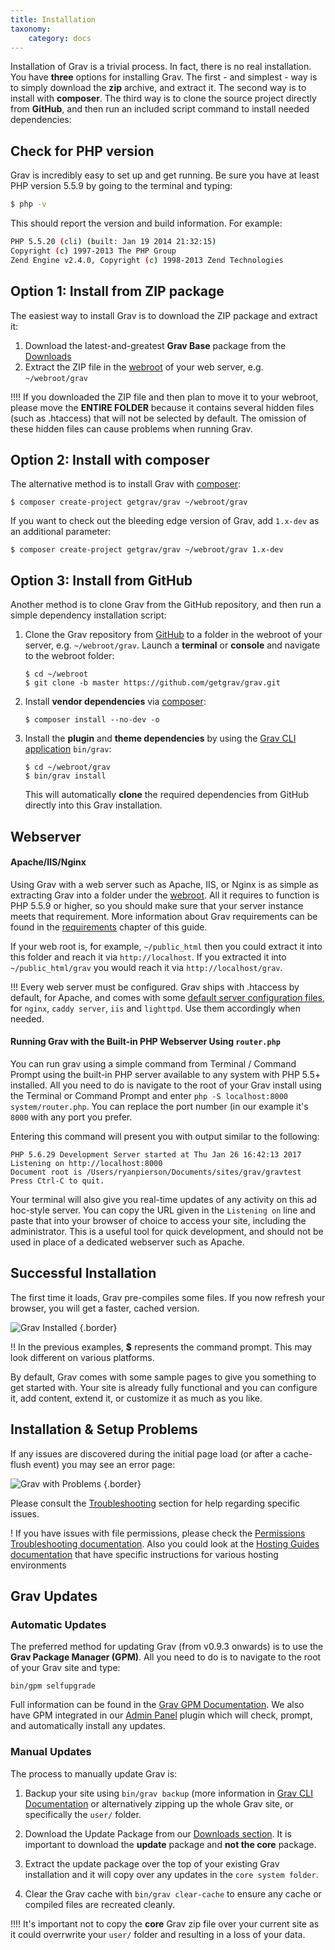 ```yaml
---
title: Installation
taxonomy:
    category: docs
---
```


Installation of Grav is a trivial process. In fact, there is no real installation.  You have **three** options for installing Grav.  The first - and simplest - way is to simply download the **zip** archive, and extract it. The second way is to install with **composer**. The third way is to clone the source project directly from **GitHub**, and then run an included script command to install needed dependencies:

## Check for PHP version

Grav is incredibly easy to set up and get running. Be sure you have at least PHP version 5.5.9 by going to the terminal and typing:

```bash
$ php -v
```

This should report the version and build information.  For example:

```bash
PHP 5.5.20 (cli) (built: Jan 19 2014 21:32:15)
Copyright (c) 1997-2013 The PHP Group
Zend Engine v2.4.0, Copyright (c) 1998-2013 Zend Technologies
```

## Option 1: Install from ZIP package

The easiest way to install Grav is to download the ZIP package and extract it:

1. Download the latest-and-greatest **Grav Base** package from the [Downloads](http://getgrav.org/downloads)
2. Extract the ZIP file in the [webroot](https://www.wordnik.com/words/webroot) of your web server, e.g. `~/webroot/grav`

!!!! If you downloaded the ZIP file and then plan to move it to your webroot, please move the **ENTIRE FOLDER** because it contains several hidden files (such as .htaccess) that will not be selected by default. The omission of these hidden files can cause problems when running Grav.


## Option 2: Install with composer

The alternative method is to install Grav with [composer](https://getcomposer.org/doc/00-intro.md#installation-linux-unix-osx):

```
$ composer create-project getgrav/grav ~/webroot/grav
```

If you want to check out the bleeding edge version of Grav, add `1.x-dev` as an additional parameter:

```
$ composer create-project getgrav/grav ~/webroot/grav 1.x-dev
```

## Option 3: Install from GitHub

Another method is to clone Grav from the GitHub repository, and then run a simple dependency installation script:

1. Clone the Grav repository from [GitHub](https://github.com/getgrav/grav) to a folder in the webroot of your server, e.g. `~/webroot/grav`. Launch a **terminal** or **console** and navigate to the webroot folder:
   ```
   $ cd ~/webroot
   $ git clone -b master https://github.com/getgrav/grav.git
   ```

2. Install **vendor dependencies** via [composer](https://getcomposer.org/doc/00-intro.md#installation-linux-unix-osx):
   ```
   $ composer install --no-dev -o
   ```

3. Install the **plugin** and **theme dependencies** by using the [Grav CLI application](../../advanced/grav-cli) `bin/grav`:
   ```
   $ cd ~/webroot/grav
   $ bin/grav install
   ```

   This will automatically **clone** the required dependencies from GitHub directly into this Grav installation.

## Webserver

#### Apache/IIS/Nginx

Using Grav with a web server such as Apache, IIS, or Nginx is as simple as extracting Grav into a folder under the [webroot](https://www.wordnik.com/words/webroot). All it requires to function is PHP 5.5.9 or higher, so you should make sure that your server instance meets that requirement. More information about Grav requirements can be found in the [requirements](../requirements) chapter of this guide.

If your web root is, for example, `~/public_html` then you could extract it into this folder and reach it via `http://localhost`.  If you extracted it into `~/public_html/grav` you would reach it via `http://localhost/grav`.

!!! Every web server must be configured. Grav ships with .htaccess by default, for Apache, and comes with some [default server configuration files](https://github.com/getgrav/grav/tree/master/webserver-configs), for `nginx`, `caddy server`, `iis` and `lighttpd`. Use them accordingly when needed.

#### Running Grav with the Built-in PHP Webserver Using `router.php`

You can run grav using a simple command from Terminal / Command Prompt using the built-in PHP server available to any system with PHP 5.5+ installed. All you need to do is navigate to the root of your Grav install using the Terminal or Command Prompt and enter `php -S localhost:8000 system/router.php`. You can replace the port number (in our example it's `8000` with any port you prefer.

Entering this command will present you with output similar to the following:

```text
PHP 5.6.29 Development Server started at Thu Jan 26 16:42:13 2017
Listening on http://localhost:8000
Document root is /Users/ryanpierson/Documents/sites/grav/gravtest
Press Ctrl-C to quit.
```

Your terminal will also give you real-time updates of any activity on this ad hoc-style server. You can copy the URL given in the `Listening on` line and paste that into your browser of choice to access your site, including the administrator. This is a useful tool for quick development, and should not be used in place of a dedicated webserver such as Apache.


## Successful Installation

The first time it loads, Grav pre-compiles some files. If you now refresh your browser, you will get a faster, cached version.

![Grav Installed](install.png?cropResize=600,600)  {.border}

!! In the previous examples, **$** represents the command prompt.  This may look different on various platforms.

By default, Grav comes with some sample pages to give you something to get started with.  Your site is already fully functional and you can configure it, add content, extend it, or customize it as much as you like.

## Installation & Setup Problems

If any issues are discovered during the initial page load (or after a cache-flush event) you may see an error page:

![Grav with Problems](problems.png?cropResize=600,600)  {.border}

Please consult the [Troubleshooting](../../troubleshooting) section for help regarding specific issues.

! If you have issues with file permissions, please check the [Permissions Troubleshooting documentation](/troubleshooting/permissions).  Also you could look at the [Hosting Guides documentation](/webservers-hosting) that have specific instructions for various hosting environments

## Grav Updates

### Automatic Updates

The preferred method for updating Grav (from v0.9.3 onwards) is to use the **Grav Package Manager (GPM)**. All you need to do  is to navigate to the root of your Grav site and type:

```
bin/gpm selfupgrade
```

Full information can be found in the [Grav GPM Documentation](../../advanced/grav-gpm).  We also have GPM integrated in our [Admin Panel](../../admin-panel) plugin which will check, prompt, and automatically install any updates.

### Manual Updates

The process to manually update Grav is:

1. Backup your site using `bin/grav backup` (more information in [Grav CLI Documentation](../../advanced/grav-cli) or alternatively zipping up the whole Grav site, or specifically the `user/` folder.

2. Download the Update Package from our [Downloads section](http://getgrav.org/downloads). It is important to download the **update** package and **not the core** package.

3. Extract the update package over the top of your existing Grav installation and it will copy over any updates in the `core system folder`.

4. Clear the Grav cache with `bin/grav clear-cache` to ensure any cache or compiled files are recreated cleanly.

!!!! It's important not to copy the **core** Grav zip file over your current site as it could overrwrite your `user/` folder and resulting in a loss of your data.

